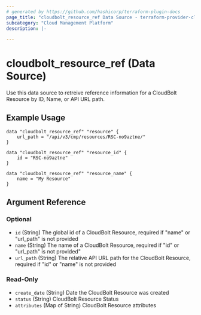 ```yaml
---
# generated by https://github.com/hashicorp/terraform-plugin-docs
page_title: "cloudbolt_resource_ref Data Source - terraform-provider-cloudbolt"
subcategory: "Cloud Management Platform"
description: |-
  
---
```


# cloudbolt_resource_ref (Data Source)

Use this data source to retreive reference information for a CloudBolt Resource by ID, Name, or API URL path.

## Example Usage
```hcl
data "cloudbolt_resource_ref" "resource" {
    url_path = "/api/v3/cmp/resources/RSC-no9aztne/"
}

data "cloudbolt_resource_ref" "resource_id" {
    id = "RSC-no9aztne"
}

data "cloudbolt_resource_ref" "resource_name" {
    name = "My Resource"
}
```

<!-- schema generated by tfplugindocs -->
## Argument Reference

### Optional

- `id` (String) The global id of a CloudBolt Resource, required if "name" or "url_path" is not provided
- `name` (String) The name of a CloudBolt Resource, required if "id" or "url_path" is not provided"
- `url_path` (String) The relative API URL path for the CloudBolt Resource, required if "id" or "name" is not provided

### Read-Only

- `create_date` (String) Date the CloudBolt Resource was created
- `status` (String) CloudBolt Resource Status
- `attributes` (Map of String) CloudBolt Resource attributes